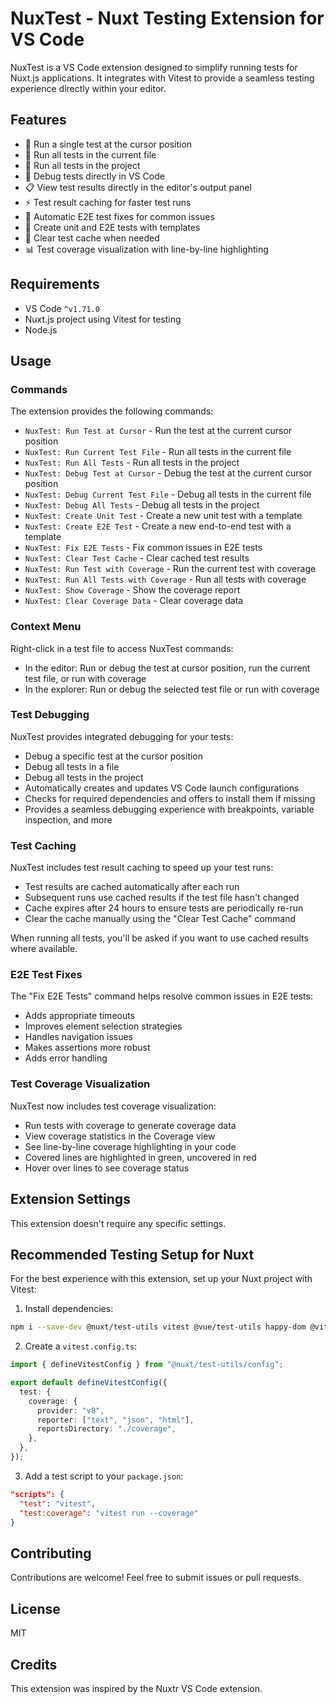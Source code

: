 # NuxTest - Nuxt Testing Extension for VS Code

NuxTest is a VS Code extension designed to simplify running tests for Nuxt.js applications. It integrates with Vitest to provide a seamless testing experience directly within your editor.

## Features

- 🧪 Run a single test at the cursor position
- 📂 Run all tests in the current file
- 🚀 Run all tests in the project
- 🐞 Debug tests directly in VS Code
- 📋 View test results directly in the editor's output panel
- ⚡ Test result caching for faster test runs
- 🔧 Automatic E2E test fixes for common issues
- 🧩 Create unit and E2E tests with templates
- 🔄 Clear test cache when needed
- 📊 Test coverage visualization with line-by-line highlighting

## Requirements

- VS Code `^v1.71.0`
- Nuxt.js project using Vitest for testing
- Node.js

## Usage

### Commands

The extension provides the following commands:

- `NuxTest: Run Test at Cursor` - Run the test at the current cursor position
- `NuxTest: Run Current Test File` - Run all tests in the current file
- `NuxTest: Run All Tests` - Run all tests in the project
- `NuxTest: Debug Test at Cursor` - Debug the test at the current cursor position
- `NuxTest: Debug Current Test File` - Debug all tests in the current file
- `NuxTest: Debug All Tests` - Debug all tests in the project
- `NuxTest: Create Unit Test` - Create a new unit test with a template
- `NuxTest: Create E2E Test` - Create a new end-to-end test with a template
- `NuxTest: Fix E2E Tests` - Fix common issues in E2E tests
- `NuxTest: Clear Test Cache` - Clear cached test results
- `NuxTest: Run Test with Coverage` - Run the current test with coverage
- `NuxTest: Run All Tests with Coverage` - Run all tests with coverage
- `NuxTest: Show Coverage` - Show the coverage report
- `NuxTest: Clear Coverage Data` - Clear coverage data

### Context Menu

Right-click in a test file to access NuxTest commands:

- In the editor: Run or debug the test at cursor position, run the current test file, or run with coverage
- In the explorer: Run or debug the selected test file or run with coverage

### Test Debugging

NuxTest provides integrated debugging for your tests:

- Debug a specific test at the cursor position
- Debug all tests in a file
- Debug all tests in the project
- Automatically creates and updates VS Code launch configurations
- Checks for required dependencies and offers to install them if missing
- Provides a seamless debugging experience with breakpoints, variable inspection, and more

### Test Caching

NuxTest includes test result caching to speed up your test runs:

- Test results are cached automatically after each run
- Subsequent runs use cached results if the test file hasn't changed
- Cache expires after 24 hours to ensure tests are periodically re-run
- Clear the cache manually using the "Clear Test Cache" command

When running all tests, you'll be asked if you want to use cached results where available.

### E2E Test Fixes

The "Fix E2E Tests" command helps resolve common issues in E2E tests:

- Adds appropriate timeouts
- Improves element selection strategies
- Handles navigation issues
- Makes assertions more robust
- Adds error handling

### Test Coverage Visualization

NuxTest now includes test coverage visualization:

- Run tests with coverage to generate coverage data
- View coverage statistics in the Coverage view
- See line-by-line coverage highlighting in your code
- Covered lines are highlighted in green, uncovered in red
- Hover over lines to see coverage status

## Extension Settings

This extension doesn't require any specific settings.

## Recommended Testing Setup for Nuxt

For the best experience with this extension, set up your Nuxt project with Vitest:

1. Install dependencies:

```bash
npm i --save-dev @nuxt/test-utils vitest @vue/test-utils happy-dom @vitest/coverage-v8
```

2. Create a `vitest.config.ts`:

```typescript
import { defineVitestConfig } from "@nuxt/test-utils/config";

export default defineVitestConfig({
  test: {
    coverage: {
      provider: "v8",
      reporter: ["text", "json", "html"],
      reportsDirectory: "./coverage",
    },
  },
});
```

3. Add a test script to your `package.json`:

```json
"scripts": {
  "test": "vitest",
  "test:coverage": "vitest run --coverage"
}
```

## Contributing

Contributions are welcome! Feel free to submit issues or pull requests.

## License

MIT

## Credits

This extension was inspired by the Nuxtr VS Code extension.
